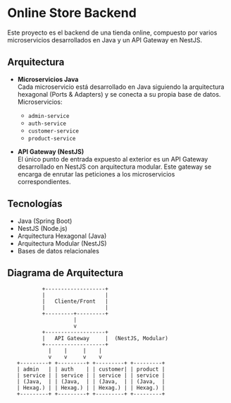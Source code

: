 # Online Store Backend

Este proyecto es el backend de una tienda online, compuesto por varios microservicios desarrollados en Java y un API Gateway en NestJS.

## Arquitectura

- **Microservicios Java**  
  Cada microservicio está desarrollado en Java siguiendo la arquitectura hexagonal (Ports & Adapters) y se conecta a su propia base de datos.  
  Microservicios:
  - `admin-service`
  - `auth-service`
  - `customer-service`
  - `product-service`

- **API Gateway (NestJS)**  
  El único punto de entrada expuesto al exterior es un API Gateway desarrollado en NestJS con arquitectura modular. Este gateway se encarga de enrutar las peticiones a los microservicios correspondientes.

## Tecnologías

- Java (Spring Boot)
- NestJS (Node.js)
- Arquitectura Hexagonal (Java)
- Arquitectura Modular (NestJS)
- Bases de datos relacionales

## Diagrama de Arquitectura

```plaintext
           +-------------------+
           |                   |
           |   Cliente/Front   |
           |                   |
           +---------+---------+
                     |
                     v
           +-------------------+
           |   API Gateway     |  (NestJS, Modular)
           +-------------------+
             |    |     |    |
             v    v     v    v
   +---------+ +---------+ +---------+ +---------+
   | admin   | | auth    | | customer| | product |
   | service | | service | | service | | service |
   | (Java,  | | (Java,  | | (Java,  | | (Java,  |
   | Hexag.) | | Hexag.) | | Hexag.) | | Hexag.) |
   +---------+ +---------+ +---------+ +---------+
```

